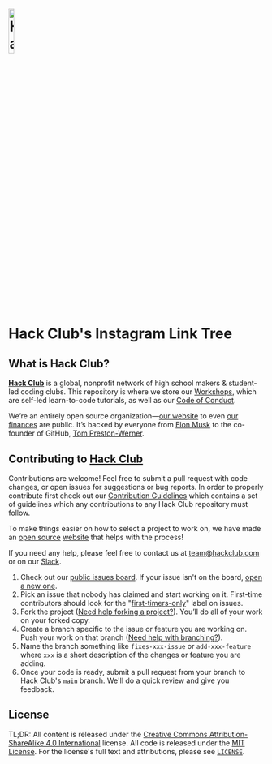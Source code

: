 # <img src="https://assets.hackclub.com/icon-rounded.svg" width="15%" alt="HackClub logo">
# Hack Club's Instagram Link Tree

## What is Hack Club?

[**Hack Club**](https://hackclub.com/) is a global, nonprofit network of high school makers & student-led coding clubs. This repository is where we store our [Workshops](https://workshops.hackclub.com), which are self-led learn-to-code tutorials, as well as our [Code of Conduct](https://hackclub.com/conduct/).

 We’re an entirely open source organization—[our website](https://github.com/hackclub/site) to even [our finances](https://bank.hackclub.com/hq) are public. It’s backed by everyone from [Elon Musk](https://hackclub.com/elon/) to the co-founder of GitHub, [Tom Preston-Werner](https://hackclub.com/preston-werner/).


## Contributing to [Hack Club](https://hackclub.com/)

Contributions are welcome! Feel free to submit a pull request with code changes, or open issues for suggestions or bug reports. In order to properly contribute first check out our [Contribution Guidelines](https://github.com/hackclub/hackclub/blob/main/CONTRIBUTING.md) which contains a set of guidelines which any contributions to any Hack Club repository must follow. 

To make things easier on how to select a project to work on, we have made an [open source](https://github.com/hackclub/contribute) [website](https://contribute.hackclub.com/) that helps with the process!  

If you need any help, please feel free to contact us at team@hackclub.com or on our [Slack](https://hackclub.com/slack).

1. Check out our [public issues board][0]. If your issue isn't on the board, [open a new one][1].
2. Pick an issue that nobody has claimed and start working on it. First-time contributors should look for the "[first-timers-only][2]" label on issues.
3. Fork the project ([Need help forking a project?][3]). You’ll do all of your work on your forked copy.
4. Create a branch specific to the issue or feature you are working on. Push your work on that branch ([Need help with branching?][4]).
5. Name the branch something like `fixes-xxx-issue` or `add-xxx-feature` where `xxx` is a short description of the changes or feature you are adding.
6. Once your code is ready, submit a pull request from your branch to Hack Club's `main` branch. We'll do a quick review and give you feedback.

[0]: https://github.com/hackclub/hackclub/issues
[1]: https://github.com/hackclub/hackclub/issues/new
[2]: https://github.com/hackclub/hackclub/labels/first-timers-only
[3]: https://help.github.com/articles/fork-a-repo/
[4]: https://github.com/Kunena/Kunena-Forum/wiki/Create-a-new-branch-with-git-and-manage-branches

## License

TL;DR: All content is released under the [Creative Commons Attribution-ShareAlike 4.0 International](https://creativecommons.org/licenses/by-sa/4.0/) license. All code is released under the [MIT License](MIT_LICENSE). For the license's full text and attributions, please see [`LICENSE`](LICENSE).
